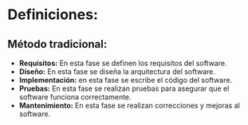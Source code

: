 # Definiciones:
##  Método tradicional:
* **Requisitos:** En esta fase se definen los requisitos del software.
* **Diseño:** En esta fase se diseña la arquitectura del software.
* **Implementación:** en esta fase se escribe el código del software.
* **Pruebas:** En esta fase se realizan pruebas para asegurar que el software funciona correctamente.
* **Mantenimiento:** En esta fase se realizan correcciones y mejoras al software.